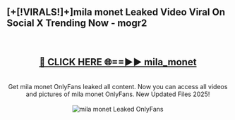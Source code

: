 <h2>[+[!VIRALS!]+]mila monet Leaked Video Viral On Social X Trending Now - mogr2</h2>
<br>
<div align="center">
<h2><a href="https://libra.edu.pl?mila_monet" rel="nofollow">🔴 CLICK HERE 🌐==►► mila_monet</a></h2>
<br>
Get mila monet OnlyFans leaked all content. Now you can access all videos and pictures of mila monet OnlyFans. New Updated Files 2025!
<br>
<br>
<a href="https://libra.edu.pl?mila_monet" rel="nofollow" data-target="animated-image.originalLink"><img src="https://i.ibb.co.com/WyWwxjT/player-gif2.gif" alt="mila monet Leaked OnlyFans" style="max-width: 100%; display: inline-block;" data-target="animated-image.originalImage"></a>
</div>
<br>